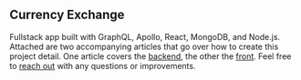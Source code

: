 ## Currency Exchange

Fullstack app built with GraphQL, Apollo, React, MongoDB, and Node.js. Attached are two accompanying articles that go over how to create this project detail. One article covers the [backend](https://dev.to/marlonanthony/let-s-build-a-currency-exchange-part-i-52g1), the other the [front](https://dev.to/marlonanthony/let-s-build-a-currency-exchange-part-ii-eh0). Feel free to [reach out](https://twitter.com/marlonanthony10) with any questions or improvements.
